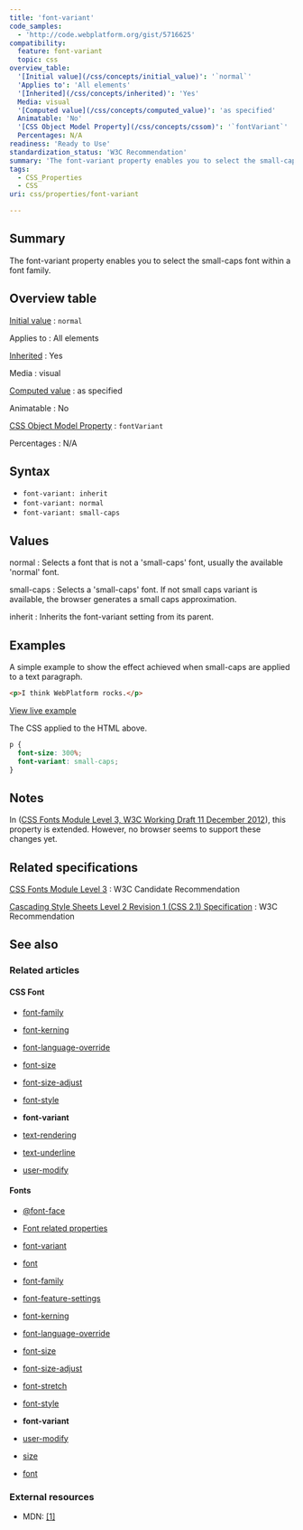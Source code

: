 ```yaml
---
title: 'font-variant'
code_samples:
  - 'http://code.webplatform.org/gist/5716625'
compatibility:
  feature: font-variant
  topic: css
overview_table:
  '[Initial value](/css/concepts/initial_value)': '`normal`'
  'Applies to': 'All elements'
  '[Inherited](/css/concepts/inherited)': 'Yes'
  Media: visual
  '[Computed value](/css/concepts/computed_value)': 'as specified'
  Animatable: 'No'
  '[CSS Object Model Property](/css/concepts/cssom)': '`fontVariant`'
  Percentages: N/A
readiness: 'Ready to Use'
standardization_status: 'W3C Recommendation'
summary: 'The font-variant property enables you to select the small-caps font within a font family.'
tags:
  - CSS_Properties
  - CSS
uri: css/properties/font-variant

---
```

## Summary

The font-variant property enables you to select the small-caps font within a font family.

## Overview table

[Initial value](/css/concepts/initial_value)
:   `normal`

Applies to
:   All elements

[Inherited](/css/concepts/inherited)
:   Yes

Media
:   visual

[Computed value](/css/concepts/computed_value)
:   as specified

Animatable
:   No

[CSS Object Model Property](/css/concepts/cssom)
:   `fontVariant`

Percentages
:   N/A

## Syntax

-   `font-variant: inherit`
-   `font-variant: normal`
-   `font-variant: small-caps`

## Values

normal
:   Selects a font that is not a 'small-caps' font, usually the available 'normal' font.

small-caps
:   Selects a 'small-caps' font. If not small caps variant is available, the browser generates a small caps approximation.

inherit
:   Inherits the font-variant setting from its parent.

## Examples

A simple example to show the effect achieved when small-caps are applied to a text paragraph.

``` html
<p>I think WebPlatform rocks.</p>
```

[View live example](http://code.webplatform.org/gist/5716625)

The CSS applied to the HTML above.

``` css
p {
  font-size: 300%;
  font-variant: small-caps;
}
```

## Notes

In ([CSS Fonts Module Level 3, W3C Working Draft 11 December 2012](http://www.w3.org/TR/css3-fonts/#propdef-font-variant)), this property is extended. However, no browser seems to support these changes yet.

## Related specifications

[CSS Fonts Module Level 3](http://www.w3.org/TR/css3-fonts/#propdef-font-variant)
:   W3C Candidate Recommendation

[Cascading Style Sheets Level 2 Revision 1 (CSS 2.1) Specification](http://www.w3.org/TR/CSS21/fonts.html#small-caps)
:   W3C Recommendation

## See also

### Related articles

#### CSS Font

-   [font-family](/css/properties/font-family)

-   [font-kerning](/css/properties/font-kerning)

-   [font-language-override](/css/properties/font-language-override)

-   [font-size](/css/properties/font-size)

-   [font-size-adjust](/css/properties/font-size-adjust)

-   [font-style](/css/properties/font-style)

-   **font-variant**

-   [text-rendering](/css/properties/text-rendering)

-   [text-underline](/css/properties/text-underline)

-   [user-modify](/css/properties/user-modify)

#### Fonts

-   [@font-face](/css/atrules/@font-face)

-   [Font related properties](/css/fonts)

-   [font-variant](/css/fonts/font-variant)

-   [font](/css/properties/font)

-   [font-family](/css/properties/font-family)

-   [font-feature-settings](/css/properties/font-feature-settings)

-   [font-kerning](/css/properties/font-kerning)

-   [font-language-override](/css/properties/font-language-override)

-   [font-size](/css/properties/font-size)

-   [font-size-adjust](/css/properties/font-size-adjust)

-   [font-stretch](/css/properties/font-stretch)

-   [font-style](/css/properties/font-style)

-   **font-variant**

-   [user-modify](/css/properties/user-modify)

-   [size](/html/attributes/size)

-   [font](/html/elements/font)

### External resources

-   MDN: [[1]](https://developer.mozilla.org/en-US/docs/Web/CSS/font-variant)
